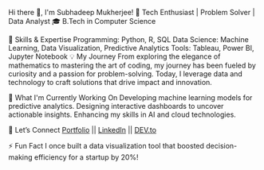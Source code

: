 Hi there 👋, I'm Subhadeep Mukherjee!
🚀 Tech Enthusiast | Problem Solver | Data Analyst
🎓 B.Tech in Computer Science

🌟 Skills & Expertise
Programming: Python, R, SQL
Data Science: Machine Learning, Data Visualization, Predictive Analytics
Tools: Tableau, Power BI, Jupyter Notebook
💡 My Journey
From exploring the elegance of mathematics to mastering the art of coding, my journey has been fueled by curiosity and a passion for problem-solving. Today, I leverage data and technology to craft solutions that drive impact and innovation.

🎯 What I'm Currently Working On
Developing machine learning models for predictive analytics.
Designing interactive dashboards to uncover actionable insights.
Enhancing my skills in AI and cloud technologies.

🔗 Let’s Connect
[Portfolio](https://subhadeep-mukherjee.my.canva.site/subhadeep-mukherjee)  ||
[LinkedIn](https://www.linkedin.com/in/subhadeep-mukherjee-1b9343259/recent-activity/all/)   ||
[DEV.to](https://dev.to/subhadeep12209475)

⚡ Fun Fact
I once built a data visualization tool that boosted decision-making efficiency for a startup by 20%!
